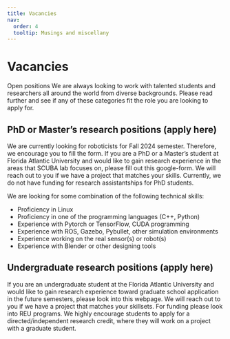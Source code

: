 ```yaml
---
title: Vacancies
nav:
  order: 4
  tooltip: Musings and miscellany
---
```


# Vacancies
<!-- # {% include icon.html icon="fa-solid fa-feather-pointed" %}Vacancies -->

Open positions
We are always looking to work with talented students and researchers all around the world from diverse backgrounds. Please read further and see if any of these categories fit the role you are looking to apply for.

 <h2>PhD or Master’s research positions (apply here)</h2> 

We are currently looking for roboticists for Fall 2024 semester. Therefore, we encourage you to fill the form. If you are a PhD or a Master’s student at Florida Atlantic University and would like to gain research experience in the areas that SCUBA lab focuses on, please fill out this google-form. We will reach out to you if we have a project that matches your skills. Currently, we do not have funding for research assistantships for PhD students. 

We are looking for some combination of the following technical skills:

<ul>
  <li>Proficiency in Linux</li>
  <li>Proficiency in one of the programming languages (C++, Python)</li>
  <li>Experience with Pytorch or TensorFlow, CUDA programming</li>
  <li>Experience with ROS, Gazebo, Pybullet, other simulation environments</li>
  <li>Experience working on the real sensor(s) or robot(s)</li>
  <li>Experience with Blender or other designing tools</li>
</ul>



 <h2>Undergraduate research positions (apply here)</h2> 
If you are an undergraduate student at the Florida Atlantic University and would like to gain research experience toward graduate school application in the future semesters, please look into this webpage. We will reach out to you if we have a project that matches your skillsets. For funding please look into REU programs. We highly encourage students to apply for a directed/independent research credit, where they will work on a project with a graduate student.


